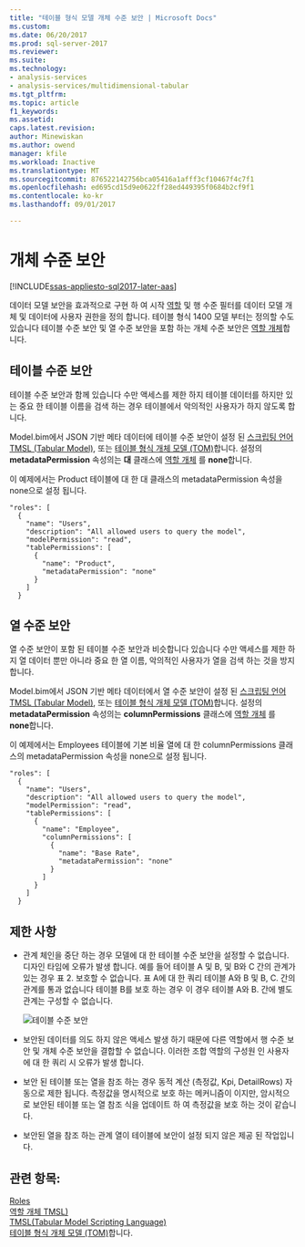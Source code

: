 ```yaml
---
title: "테이블 형식 모델 개체 수준 보안 | Microsoft Docs"
ms.custom: 
ms.date: 06/20/2017
ms.prod: sql-server-2017
ms.reviewer: 
ms.suite: 
ms.technology:
- analysis-services
- analysis-services/multidimensional-tabular
ms.tgt_pltfrm: 
ms.topic: article
f1_keywords: 
ms.assetid: 
caps.latest.revision: 
author: Minewiskan
ms.author: owend
manager: kfile
ms.workload: Inactive
ms.translationtype: MT
ms.sourcegitcommit: 876522142756bca05416a1afff3cf10467f4c7f1
ms.openlocfilehash: ed695cd15d9e0622ff28ed449395f0684b2cf9f1
ms.contentlocale: ko-kr
ms.lasthandoff: 09/01/2017

---
```

# <a name="object-level-security"></a>개체 수준 보안

[!INCLUDE[ssas-appliesto-sql2017-later-aas](../../includes/ssas-appliesto-sql2017-later-aas.md)]

데이터 모델 보안을 효과적으로 구현 하 여 시작 [역할](../../analysis-services/tabular-models/roles-ssas-tabular.md) 및 행 수준 필터를 데이터 모델 개체 및 데이터에 사용자 권한을 정의 합니다. 테이블 형식 1400 모델 부터는 정의할 수도 있습니다 테이블 수준 보안 및 열 수준 보안을 포함 하는 개체 수준 보안은 [역할 개체](../../analysis-services/tabular-models-scripting-language-objects/roles-object-tmsl.md)합니다.

## <a name="table-level-security"></a>테이블 수준 보안

테이블 수준 보안과 함께 있습니다 수만 액세스를 제한 하지 테이블 데이터를 하지만 있는 중요 한 테이블 이름을 검색 하는 경우 테이블에서 악의적인 사용자가 하지 않도록 합니다. 

 Model.bim에서 JSON 기반 메타 데이터에 테이블 수준 보안이 설정 된 [스크립팅 언어 TMSL (Tabular Model)](../../analysis-services/tabular-model-scripting-language-tmsl-reference.md), 또는 [테이블 형식 개체 모델 (TOM)](../../analysis-services/tabular-model-programming-compatibility-level-1200/introduction-to-the-tabular-object-model-tom-in-analysis-services-amo.md)합니다. 설정의 **metadataPermission** 속성의는 **대** 클래스에 [역할 개체](../../analysis-services/tabular-models-scripting-language-objects/roles-object-tmsl.md) 를 **none**합니다.

이 예제에서는 Product 테이블에 대 한 대 클래스의 metadataPermission 속성을 none으로 설정 됩니다.

```
"roles": [
  {
    "name": "Users",
    "description": "All allowed users to query the model",
    "modelPermission": "read",
    "tablePermissions": [
      {
        "name": "Product",
        "metadataPermission": "none"
      }
    ]
  }
```

## <a name="column-level-security"></a>열 수준 보안

열 수준 보안이 포함 된 테이블 수준 보안과 비슷합니다 있습니다 수만 액세스를 제한 하지 열 데이터 뿐만 아니라 중요 한 열 이름, 악의적인 사용자가 열을 검색 하는 것을 방지 합니다.

 Model.bim에서 JSON 기반 메타 데이터에서 열 수준 보안이 설정 된 [스크립팅 언어 TMSL (Tabular Model)](../../analysis-services/tabular-model-scripting-language-tmsl-reference.md), 또는 [테이블 형식 개체 모델 (TOM)](../../analysis-services/tabular-model-programming-compatibility-level-1200/introduction-to-the-tabular-object-model-tom-in-analysis-services-amo.md)합니다. 설정의 **metadataPermission** 속성의는 **columnPermissions** 클래스에 [역할 개체](../../analysis-services/tabular-models-scripting-language-objects/roles-object-tmsl.md) 를 **none**합니다.

이 예제에서는 Employees 테이블에 기본 비율 열에 대 한 columnPermissions 클래스의 metadataPermission 속성을 none으로 설정 됩니다.

```
"roles": [
  {
    "name": "Users",
    "description": "All allowed users to query the model",
    "modelPermission": "read",
    "tablePermissions": [
      {
        "name": "Employee",
        "columnPermissions": [
          {
            "name": "Base Rate",
            "metadataPermission": "none"
          }
        ]
      }
    ]
  }
```

## <a name="restrictions"></a>제한 사항

*  관계 체인을 중단 하는 경우 모델에 대 한 테이블 수준 보안을 설정할 수 없습니다. 디자인 타임에 오류가 발생 합니다.
 예를 들어 테이블 A 및 B, 및 B와 C 간의 관계가 있는 경우 표 2. 보호할 수 없습니다. 표 A에 대 한 쿼리 테이블 A와 B 및 B, C. 간의 관계를 통과 없습니다 테이블 B를 보호 하는 경우 이 경우 테이블 A와 B. 간에 별도 관계는 구성할 수 없습니다.

    ![테이블 수준 보안](../../analysis-services/tabular-models/media/ssas-ols.png)  


*  보안된 데이터를 의도 하지 않은 액세스 발생 하기 때문에 다른 역할에서 행 수준 보안 및 개체 수준 보안을 결합할 수 없습니다. 이러한 조합 역할의 구성원 인 사용자에 대 한 쿼리 시 오류가 발생 합니다.

*  보안 된 테이블 또는 열을 참조 하는 경우 동적 계산 (측정값, Kpi, DetailRows) 자동으로 제한 됩니다. 측정값을 명시적으로 보호 하는 메커니즘이 이지만, 암시적으로 보안된 테이블 또는 열 참조 식을 업데이트 하 여 측정값을 보호 하는 것이 같습니다.

*  보안된 열을 참조 하는 관계 열이 테이블에 보안이 설정 되지 않은 제공 된 작업입니다.




## <a name="see-also"></a>관련 항목:  
[Roles](../../analysis-services/tabular-models/roles-ssas-tabular.md)  
[역할 개체 TMSL)](../../analysis-services/tabular-models-scripting-language-objects/roles-object-tmsl.md)  
[TMSL(Tabular Model Scripting Language)](../../analysis-services/tabular-model-scripting-language-tmsl-reference.md)  
[테이블 형식 개체 모델 (TOM)](../../analysis-services/tabular-model-programming-compatibility-level-1200/introduction-to-the-tabular-object-model-tom-in-analysis-services-amo.md)합니다.

  


